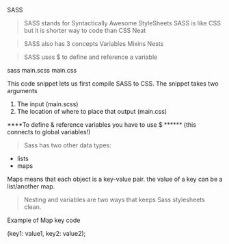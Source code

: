 SASS


> SASS stands for Syntactically Awesome StyleSheets
> SASS is like CSS but it is shorter way to code than CSS
> Neat 

> SASS also has 3 concepts
Variables
Mixins
Nests

> SASS uses $ to define and reference a variable






sass main.scss main.css 

This code snippet lets us first compile SASS to CSS. The snippet takes two arguments 
1. The input (main.scss)
2. The location of where to place that output (main.css)





****To define & reference variables you have to use  $ ******   (this connects to global variables!)


> Sass has two other data types: 
  - lists 
  - maps

Maps means that each object is a key-value pair. the value of a key can be a list/another map.
> Nesting and variables are two ways that keeps Sass stylesheets clean. 

Example of Map key code

(key1: value1, key2: value2);







